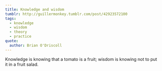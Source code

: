 ```yaml
---
title: Knowledge and wisdom
tumblr: http://guillermonkey.tumblr.com/post/42923572100
tags:
  - knowledge
  - wisdom
  - theory
  - practice
quote:
  author: Brian O'Driscoll
---
```


Knowledge is knowing that a tomato is a fruit; wisdom is knowing not to put it in a fruit salad.
